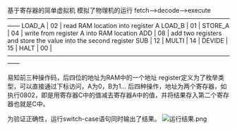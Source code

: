 基于寄存器的简单虚拟机
模拟了物理机的运行
fetch——>decode——>execute
——————————————————————————————————————
LOAD_A       |  02  |   read RAM location into register A
LOAD_B       |  01  |
STORE_A    |  04  |  write from register A into RAM location
ADD             |  08  |  add two registers and store the value into the second register
SUB             |  12  |
MULTI          |  14  |
DEVIDE       |  15  | 
HALT            |  00  |
——————————————————————————————————————

易知前三种操作码，后四位的地址为RAM中的一个地址
register定义为了枚举类型，可以直接通过下标访问，A为0，B为1...
后四种操作，地址为两个寄存器，如执行0802，即是用寄存器C中的值减去寄存器A中的值，并将结果存入第二个寄存器也就是C中。

为验证正确性，运行switch-case语句同时输出了结果。
![运行结果.png](https://i.loli.net/2020/07/12/ePfVXLkGYTJdDyU.png)